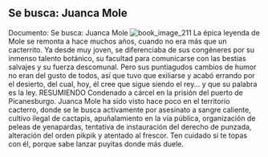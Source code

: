 ## Se busca: Juanca Mole
Documento: Se busca: Juanca Mole
![book_image_211](https://media.discordapp.net/attachments/1105643336989159555/1105647970919120937/211.jpg)
La épica leyenda de Mole se remonta a hace muchos años, cuando no era más que un cacterrito. Ya desde muy joven, se diferenciaba de sus congéneres por su inmenso talento botánico, su facultad para comunicarse con las bestias salvajes y su fuerza descomunal. Pero sus puntiagudos cambios de humor no eran del gusto de todos, así que tuvo que exiliarse y acabó errando por el desierto, del cual, hoy, él cree que sigue siendo el rey... y que su palabra es la ley.
RESUMIENDO
Condenado a cárcel en la prisión del puerto de Picanesburgo.
Juanca Mole ha sido visto hace poco en el territorio cacterro, donde se le busca activamente por asesinato a sangre caliente, cultivo ilegal de cactapis, apuñalamiento en la vía pública, organización de peleas de yenapardas, tentativa de instauración del derecho de punzada, alteración del orden pikpik y atentado al frescor. Ten cuidado si te topas con él, porque sabe lanzar puyitas donde más duele.
